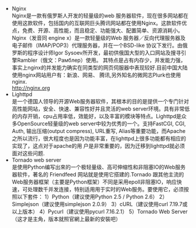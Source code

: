 + Nginx  
  Nginx是一款有俄罗斯人开发的轻量级的web 服务器软件，现在很多网站都在使用这款软件，包括国内的互联网巨头腾讯网站都在使用Nginx。这款软件优点，免费、开源、高性能，而且稳定、功能强大、配置简单、资源消耗小。Nginx（发音同 engine x）是一款轻量级的Web 服务器／反向代理服务器及电子邮件（IMAP/POP3）代理服务器，并在一个BSD-like 协议下发行。由俄罗斯的程序设计师Igor Sysoev所开发，最初供俄国大型的入口网站及搜寻引擎Rambler（俄文：Рамблер）使用。  其特点是占有内存少，并发能力强，事实上nginx的并发能力确实在同类型的网页伺服器中表现较好.目前中国大陆使用nginx网站用户有：新浪、网易、 腾讯,另外知名的微网志Plurk也使用nginx.      
  http://nginx.org
+ Lighttpd   
  是一个德国人领导的开源Web服务器软件，其根本的目的是提供一个专门针对高性能网站，安全、快速、兼容性好并且灵活的web server环境。具有非常低的内存开销，cpu占用率低，效能好，以及丰富的模块等特点。Lighttpd是众多OpenSource轻量级的web server中较为优秀的一个。支持FastCGI, CGI, Auth, 输出压缩(output compress), URL重写, Alias等重要功能，而Apache之所以流行，很大程度也是因为功能丰富，在lighttpd上很多功能都有相应的实现了，这点对于apache的用 户是非常重要的，因为迁移到lighttpd就必须面对这些问题.  
+ Tornado web server  
  是使用Python编写出來的一个极轻量级、高可伸缩性和非阻塞IO的Web服务器软件，著名的 Friendfeed 网站就是使用它搭建的.Tornado 跟其他主流的Web服务器框架（主要是Python框架）不同是采用epoll非阻塞IO，响应快速，可处理数千并发连接，特别适用用于实时的Web服务。要使用它，必须按照以下套件：
1）Python（建议使用Python 2.5 / Python 2.6）
2）Simplejson（建议使用simplejson 2.0.9）
3）cURL（建议使用curl 7.19.7或以上版本）
4）Pycurl（建议使用pycurl 7.16.2.1）
5）Tornado Web Server（这才是主角，版本就照官網上最新的安裝吧）
  
